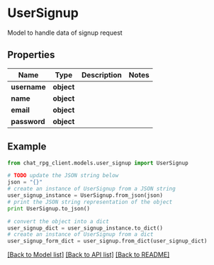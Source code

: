 # UserSignup

Model to handle data of signup request

## Properties
Name | Type | Description | Notes
------------ | ------------- | ------------- | -------------
**username** | **object** |  | 
**name** | **object** |  | 
**email** | **object** |  | 
**password** | **object** |  | 

## Example

```python
from chat_rpg_client.models.user_signup import UserSignup

# TODO update the JSON string below
json = "{}"
# create an instance of UserSignup from a JSON string
user_signup_instance = UserSignup.from_json(json)
# print the JSON string representation of the object
print UserSignup.to_json()

# convert the object into a dict
user_signup_dict = user_signup_instance.to_dict()
# create an instance of UserSignup from a dict
user_signup_form_dict = user_signup.from_dict(user_signup_dict)
```
[[Back to Model list]](../README.md#documentation-for-models) [[Back to API list]](../README.md#documentation-for-api-endpoints) [[Back to README]](../README.md)


